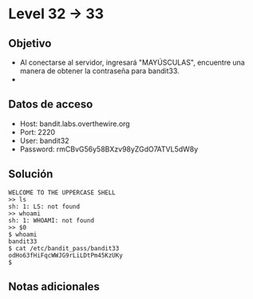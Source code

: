 # Level 32 -> 33

## Objetivo

- Al conectarse al servidor, ingresará "MAYÚSCULAS", encuentre una manera de obtener la contraseña para bandit33.
- 
## Datos de acceso

-   Host: bandit.labs.overthewire.org
-   Port: 2220
-   User: bandit32
-   Password: rmCBvG56y58BXzv98yZGdO7ATVL5dW8y

## Solución

```
WELCOME TO THE UPPERCASE SHELL
>> ls
sh: 1: LS: not found
>> whoami
sh: 1: WHOAMI: not found
>> $0
$ whoami
bandit33
$ cat /etc/bandit_pass/bandit33
odHo63fHiFqcWWJG9rLiLDtPm45KzUKy
$
```

## Notas adicionales